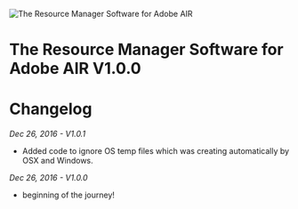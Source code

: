 ![The Resource Manager Software for Adobe AIR](http://www.myflashlabs.com/wp-content/uploads/2016/12/myflashlabs-resource-manager-air.jpg)
# The Resource Manager Software for Adobe AIR V1.0.0


# Changelog
*Dec 26, 2016 - V1.0.1*
* Added code to ignore OS temp files which was creating automatically by OSX and Windows.

*Dec 26, 2016 - V1.0.0*
* beginning of the journey!